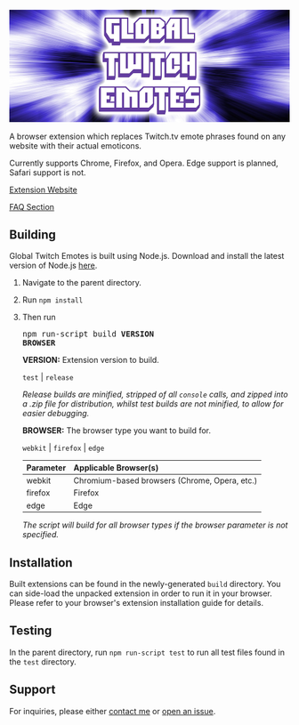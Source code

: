 ![Global Twitch Emotes banner](/marquee.png)

A browser extension which replaces Twitch.tv emote phrases found on any website with their actual emoticons.

Currently supports Chrome, Firefox, and Opera. Edge support is planned, Safari support is not.

[Extension Website](https://ostrichtools.com/p/GlobalTwitchEmotes)

[FAQ Section](https://ostrichtools.com/p/GlobalTwitchEmotes#FAQ)

##  Building

Global Twitch Emotes is built using Node.js. Download and install the latest version of Node.js [here](https://nodejs.org/).

1.  Navigate to the parent directory.
2.  Run ```npm install```
3.  Then run <pre>npm run-script build <b>VERSION BROWSER</b></pre> 

    **VERSION:** Extension version to build.

    `test` | `release`
    
    *Release builds are minified, stripped of all `console` calls, and zipped into a .zip file for distribution, whilst test builds are not minified, to allow for easier debugging.*
    
    **BROWSER:** The browser type you want to build for.

    `webkit` | `firefox` | `edge`
    
    | **Parameter** | **Applicable Browser(s)**                         |
    |---------------|---------------------------------------------------|
    | webkit        | Chromium-based browsers (Chrome, Opera, etc.)     |
    | firefox       | Firefox                                           |
    | edge          | Edge                                              |
    
    *The script will build for all browser types if the browser parameter is not specified.*

##  Installation

Built extensions can be found in the newly-generated `build` directory. You can side-load the unpacked extension in order to run it in your browser. Please refer to your browser's extension installation guide for details.

##  Testing

In the parent directory, run `npm run-script test` to run all test files found in the `test` directory.
    
##  Support

For inquiries, please either [contact me](mailto:mohamed.y.elalawi@gmail.com) or [open an issue](https://github.com/melalawi/GlobalTwitchEmotes/issues/new).
